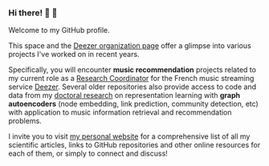 ### Hi there! 👋 🎵

Welcome to my GitHub profile. 

This space and the [Deezer organization page](https://github.com/deezer) offer a glimpse into various projects I've worked on in recent years.

Specifically, you will encounter **music recommendation** projects related to my current role as a [Research Coordinator](https://www.linkedin.com/in/guillaumesalhagalvan/) for the French music streaming service [Deezer](https://www.deezer.com/). Several older repositories also provide access to code and data from my [doctoral research](https://guillaumesalhagalvan.com/doc/phdthesis_gsalhagalvan.pdf) on representation learning with **graph autoencoders** (node embedding, link prediction, community detection, etc) with application to music information retrieval and recommendation problems.

I invite you to visit [my personal website](https://guillaumesalhagalvan.com/) for a comprehensive list of all my scientific articles, links to GitHub repositories and other online resources for each of them, or simply to connect and discuss!

